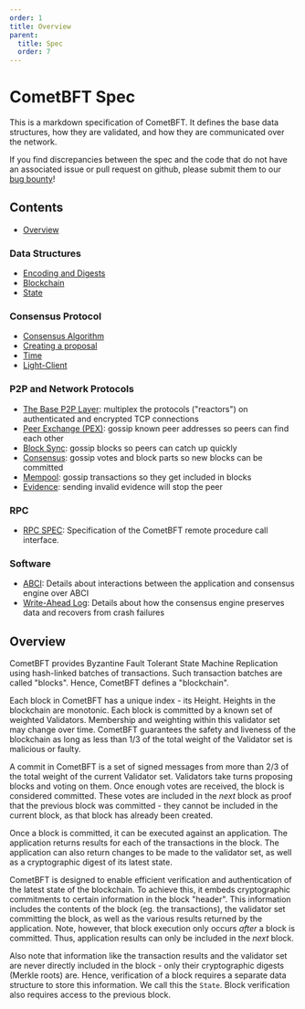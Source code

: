 ```yaml
---
order: 1
title: Overview
parent:
  title: Spec
  order: 7
---
```


# CometBFT Spec

This is a markdown specification of CometBFT.
It defines the base data structures, how they are validated,
and how they are communicated over the network.

If you find discrepancies between the spec and the code that do not have an
associated issue or pull request on github, please submit them to our [bug
bounty](https://github.com/depinnetwork/por-consensus#security)!

## Contents

- [Overview](#overview)

### Data Structures

- [Encoding and Digests](./core/encoding.md)
- [Blockchain](./core/data_structures.md)
- [State](./core/state.md)

### Consensus Protocol

- [Consensus Algorithm](./consensus/consensus.md)
- [Creating a proposal](./consensus/creating-proposal.md)
- [Time](./consensus/time.md)
- [Light-Client](./consensus/light-client/README.md)

### P2P and Network Protocols

- [The Base P2P Layer](./p2p/legacy-docs/node.md): multiplex the protocols ("reactors") on authenticated and encrypted TCP connections
- [Peer Exchange (PEX)](./p2p/legacy-docs/messages/pex.md): gossip known peer addresses so peers can find each other
- [Block Sync](./p2p/legacy-docs/messages/block-sync.md): gossip blocks so peers can catch up quickly
- [Consensus](./p2p/legacy-docs/messages/consensus.md): gossip votes and block parts so new blocks can be committed
- [Mempool](./p2p/legacy-docs/messages/mempool.md): gossip transactions so they get included in blocks
- [Evidence](./p2p/legacy-docs/messages/evidence.md): sending invalid evidence will stop the peer

### RPC

- [RPC SPEC](./rpc/README.md): Specification of the CometBFT remote procedure call interface.

### Software

- [ABCI](./abci/README.md): Details about interactions between the
  application and consensus engine over ABCI
- [Write-Ahead Log](./consensus/wal.md): Details about how the consensus
  engine preserves data and recovers from crash failures

## Overview

CometBFT provides Byzantine Fault Tolerant State Machine Replication using
hash-linked batches of transactions. Such transaction batches are called "blocks".
Hence, CometBFT defines a "blockchain".

Each block in CometBFT has a unique index - its Height.
Heights in the blockchain are monotonic.
Each block is committed by a known set of weighted Validators.
Membership and weighting within this validator set may change over time.
CometBFT guarantees the safety and liveness of the blockchain
as long as less than 1/3 of the total weight of the Validator set
is malicious or faulty.

A commit in CometBFT is a set of signed messages from more than 2/3 of
the total weight of the current Validator set. Validators take turns proposing
blocks and voting on them. Once enough votes are received, the block is considered
committed. These votes are included in the _next_ block as proof that the previous block
was committed - they cannot be included in the current block, as that block has already been
created.

Once a block is committed, it can be executed against an application.
The application returns results for each of the transactions in the block.
The application can also return changes to be made to the validator set,
as well as a cryptographic digest of its latest state.

CometBFT is designed to enable efficient verification and authentication
of the latest state of the blockchain. To achieve this, it embeds
cryptographic commitments to certain information in the block "header".
This information includes the contents of the block (eg. the transactions),
the validator set committing the block, as well as the various results returned by the application.
Note, however, that block execution only occurs _after_ a block is committed.
Thus, application results can only be included in the _next_ block.

Also note that information like the transaction results and the validator set are never
directly included in the block - only their cryptographic digests (Merkle roots) are.
Hence, verification of a block requires a separate data structure to store this information.
We call this the `State`. Block verification also requires access to the previous block.
